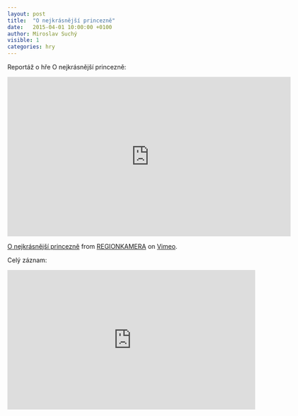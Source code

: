 ```yaml
---
layout: post
title:  "O nejkrásnější princezně"
date:   2015-04-01 10:00:00 +0100
author: Miroslav Suchý
visible: 1
categories: hry
---
```

Reportáž o hře O nejkrásnější princezně:

<iframe src="https://player.vimeo.com/video/126400984?color=ffffff&title=0&byline=0&portrait=0" width="640" height="360" frameborder="0" allow="autoplay; fullscreen" allowfullscreen></iframe>
<p><a href="https://vimeo.com/126400984">O nejkr&aacute;sněj&scaron;&iacute; princezně</a> from <a href="https://vimeo.com/regionkamera">REGIONKAMERA</a> on <a href="https://vimeo.com">Vimeo</a>.</p>

Celý záznam:

<iframe width="560" height="315" src="https://www.youtube.com/embed/uyikYpnYowc" frameborder="0" allow="accelerometer; autoplay; encrypted-media; gyroscope; picture-in-picture" allowfullscreen></iframe>

